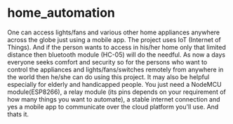 # home_automation
One can access lights/fans and various other home appliances anywhere across the globe just using a mobile app. The project uses IoT (Internet of Things). And if the person wants to access in his/her home only that limited distance then bluetooth module (HC-05) will do the needful.
As now a days everyone seeks comfort and security so for the persons who want to control the appliances and lights/fans/switches remotely from anywhere in the world then he/she can do using this project. It may also be helpful especially for elderly and handicapped people. 
You just need a NodeMCU module(ESP8266), a relay module (its pins depends on your requirement of how many things you want to automate), a stable internet connection and yes a mobile app to communicate over the cloud platform you'll use. And thats it.
